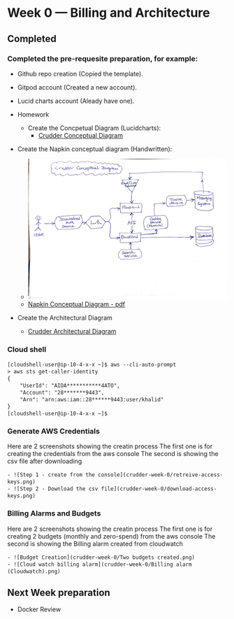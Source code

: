 # Week 0 — Billing and Architecture

## Completed

### Completed the pre-requesite preparation, for example:
- Github repo creation (Copied the template).
- Gitpod account (Created a new account).
- Lucid charts account (Aleady have one).

- Homework
  - Create the Concpetual Diagram (Lucidcharts): 
      - [Crudder Conceptual Diagram](https://lucid.app/lucidchart/f203786a-fc53-4152-8fdb-e3f077c42d55/edit?viewport_loc=-483%2C-88%2C2888%2C1399%2C0_0&invitationId=inv_28446d0f-be13-468f-89dc-60d66cbc159c)
 
 - Create the Napkin conceptual diagram (Handwritten):
    - ![Napkin Conceptual Diagram - jpg](crudder-week-0/aws-bootcamp-crudder-week0-conceptual-diagram.jpg)
    - [Napkin Conceptual Diagram - pdf](crudder-week-0/aws-bootcamp-crudder-week0-conceptual-diagram.pdf)

 
 - Create the Architectural Diagram
    - [Crudder Architectural Diagram](https://lucid.app/lucidchart/c60ca83a-459e-4b4a-b841-1af2337bc6f8/edit?view_items=fN-xuBIOeu4n&invitationId=inv_0107733e-0c0e-4dfc-bd55-7b9cf82fef57)


### Cloud shell
~~~
[cloudshell-user@ip-10-4-x-x ~]$ aws --cli-auto-prompt                                                                                                                                                                   
> aws sts get-caller-identity
{
    "UserId": "AIDA***********4ATO",
    "Account": "28*******9443",
    "Arn": "arn:aws:iam::28******9443:user/khalid"
}
[cloudshell-user@ip-10-4-x-x ~]$
~~~


### Generate AWS Credentials

Here are 2 screenshots showing the creatin process
The first one is for creating the credentials from the aws console
The second is showing the csv file after downloading

    - ![Step 1 - create from the console](crudder-week-0/retreive-access-keys.png)
    - ![Step 2 - Download the csv file](crudder-week-0/download-access-keys.png)



### Billing Alarms and Budgets

Here are 2 screenshots showing the creatin process
The first one is for creating 2 budgets (monthly and zero-spend) from the aws console
The second is showing the Billing alarm created from cloudwatch

    - ![Budget Creation](crudder-week-0/Two budgets created.png)
    - ![Cloud watch billing alarm](crudder-week-0/Billing alarm (Cloudwatch).png)


## Next Week preparation 
  - Docker Review
